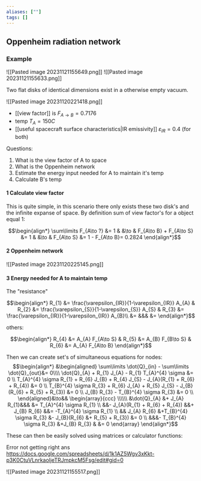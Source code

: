 ```yaml
---
aliases: [""]
tags: []
---
```


## Oppenheim radiation network



### Example
![[Pasted image 20231121155649.png]]
![[Pasted image 20231121155633.png]]



Two flat disks of identical dimensions exist in a otherwise empty vacuum. 

![[Pasted image 20231120221418.png]]

- [[view factor]] is $F_{A\to B}=0.7176$
- temp $T_{A}=150C$
- [[useful spacecraft surface characteristics|IR emissivity]] $\varepsilon_{IR}=0.4$ (for both)

Questions:
1) What is the view factor of A to space
2) What is the Oppenheim network
3) Estimate the energy input needed for A to maintain it's temp
4) Calculate B's temp

#### 1 Calculate view factor

This is quite simple, in this scenario there only exists these two disk's and the infinite expanse of space. By definition sum of view factor's for a object equal 1:

$$\begin{align*}
\sum\limits F_{A\to ?} &= 1 & &\to & F_{A\to B} + F_{A\to S} &= 1 & &\to &  F_{A\to S} &= 1 - F_{A\to B}= 0.2824
\end{align*}$$

#### 2 Oppenheim network

![[Pasted image 20231120225145.png]]

#### 3 Energy needed for A to maintain temp

The "resistance"

$$\begin{align*}
R_{1} &= \frac{\varepsilon_{IR}}{1-\varepsilon_{IR}} A_{A} & R_{2} &= \frac{\varepsilon_{S}}{1-\varepsilon_{S}} A_{S} & R_{3} &= \frac{\varepsilon_{IR}}{1-\varepsilon_{IR}} A_{B}\\
&=  &&& &= 
\end{align*}$$

others:

$$\begin{align*}
R_{4} &= A_{A} F_{A\to S} & R_{5} &= A_{B} F_{B\to S} & R_{6} &= A_{A} F_{A\to B}
\end{align*}$$

Then we can create set's of simultaneous equations for nodes:
$$\begin{align*} 
&\begin{aligned} 
\sum\limits \dot{Q}_{in} - \sum\limits \dot{Q}_{out}&= 0\\\\
\dot{Q}_{A} + R_{1} J_{A} - R_{1} T_{A}^{4} \sigma &= 0 \\
T_{A}^{4} \sigma R_{1} + R_{6} J_{B} + R_{4} J_{S} - J_{A}(R_{1} + R_{6} + R_{4}) &= 0 \\
T_{B}^{4} \sigma R_{3} + R_{6} J_{A} + R_{5} J_{S} - J_{B}(R_{6} + R_{5} + R_{3}) &= 0 \\
J_{B} R_{3} - T_{B}^{4} \sigma R_{3} &= 0 \\
\end{aligned}&\to&& 
\begin{array}{ccc} \\\\\\
&\dot{Q}_{A} &+ J_{A} R_{1}&&& &= T_{A}^{4} \sigma R_{1} \\
 &&- J_{A}(R_{1} + R_{6} + R_{4}) &&+ J_{B} R_{6} &&= -T_{A}^{4} \sigma R_{1} \\
&& J_{A} R_{6} &+T_{B}^{4} \sigma R_{3}  &- J_{B}(R_{6} &+ R_{5} + R_{3}) &= 0 \\
&&&- T_{B}^{4} \sigma R_{3} &+J_{B} R_{3} & &= 0
\end{array}
\end{align*}$$

These can then be easily solved using matrices or calculator functions:

Error not getting right ans https://docs.google.com/spreadsheets/d/1k1AZ5Wgv3xKkt-p3K0CtuVLnrkaoljeTRJmpkcM5Fsg/edit#gid=0


![[Pasted image 20231121155517.png]]